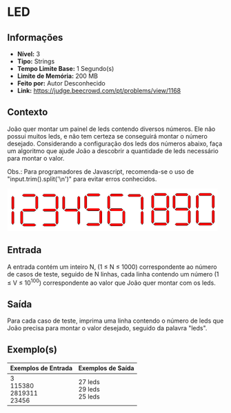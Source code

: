 # LED

## Informações

- **Nível:** 3
- **Tipo:** Strings
- **Tempo Limite Base:** 1 Segundo(s)
- **Limite de Memória:** 200 MB
- **Feito por:** Autor Desconhecido
- **Link:** https://judge.beecrowd.com/pt/problems/view/1168

## Contexto

João quer montar um painel de leds contendo diversos números. Ele não possui muitos leds, e não tem certeza se conseguirá montar o número desejado. Considerando a configuração dos leds dos números abaixo, faça um algoritmo que ajude João a descobrir a quantidade de leds necessário para montar o valor.

Obs.: Para programadores de Javascript, recomenda-se o uso de "input.trim().split('\n')" para evitar erros conhecidos.

![Leds por número](Leds.png "Leds")

## Entrada

A entrada contém um inteiro N, (1 ≤ N ≤ 1000) correspondente ao número de casos de teste, seguido de N linhas, cada linha contendo um número (1 ≤ V ≤ 10<sup>100</sup>) correspondente ao valor que João quer montar com os leds.

## Saída

Para cada caso de teste, imprima uma linha contendo o número de leds que João precisa para montar o valor desejado, seguido da palavra "leds".

## Exemplo(s)

| Exemplos de Entrada                      | Exemplos de Saída                   |
| ---------------------------------------- | ----------------------------------- |
| 3 <br/> 115380 <br/> 2819311 <br/> 23456 | 27 leds <br/> 29 leds <br/> 25 leds |
